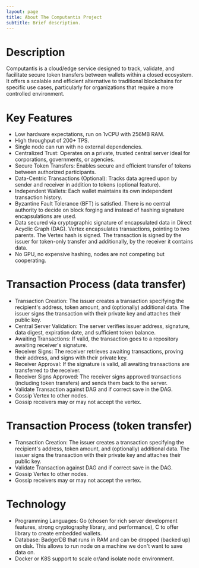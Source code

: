 ```yaml
---
layout: page
title: About The Computantis Project
subtitle: Brief description.
---
```


# Description 

Computantis is a cloud/edge service designed to track, validate, and facilitate secure token transfers between wallets within a closed ecosystem. It offers a scalable and efficient alternative to traditional blockchains for specific use cases, particularly for organizations that require a more controlled environment.

# Key Features

- Low hardware expectations, run on 1vCPU with 256MB RAM.
- High throughput of 200+ TPS.
- Single node can run with no external dependencies.
- Centralized Trust: Operates on a private, trusted central server ideal for corporations, governments, or agencies.
- Secure Token Transfers: Enables secure and efficient transfer of tokens between authorized participants.
- Data-Centric Transactions (Optional): Tracks data agreed upon by sender and receiver in addition to tokens (optional feature).
- Independent Wallets: Each wallet maintains its own independent transaction history.
- Byzantine Fault Tolerance (BFT) is satisfied. There is no central authority to decide on block forging and instead of hashing signature encapsulations are used.
- Data secured via cryptographic signature of encapsulated data in Direct Acyclic Graph (DAG). Vertex encapsulates transactions, pointing to two parents. The Vertex hash is signed. The transaction is signed by the issuer for token-only transfer and additionally, by the receiver it contains data.
- No GPU, no expensive hashing, nodes are not competing but cooperating.
 
# Transaction Process (data transfer)

- Transaction Creation: The issuer creates a transaction specifying the recipient's address, token amount, and (optionally) additional data. The issuer signs the transaction with their private key and attaches their public key.
- Central Server Validation: The server verifies issuer address, signature, data digest, expiration date, and sufficient token balance.
- Awaiting Transactions: If valid, the transaction goes to a repository awaiting receiver's signature.
- Receiver Signs: The receiver retrieves awaiting transactions, proving their address, and signs with their private key.
- Receiver Approval: If the signature is valid, all awaiting transactions are transferred to the receiver.
- Receiver Signs Approved: The receiver signs approved transactions (including token transfers) and sends them back to the server.
- Validate Transaction against DAG and if correct save in the DAG.
- Gossip Vertex to other nodes.
- Gossip receivers may or may not accept the vertex.

# Transaction Process (token transfer)
- Transaction Creation: The issuer creates a transaction specifying the recipient's address, token amount, and (optionally) additional data. The issuer signs the transaction with their private key and attaches their public key.
- Validate Transaction against DAG and if correct save in the DAG.
- Gossip Vertex to other nodes.
- Gossip receivers may or may not accept the vertex.

# Technology

- Programming Languages: Go (chosen for rich server development features, strong cryptography library, and performance), C to offer library to create embedded wallets. 
- Database: BadgerDB that runs in RAM and can be dropped (backed up) on disk. This allows to run node on a machine we don't want to save data on.
- Docker or K8S support to scale or/and isolate node environment. 

